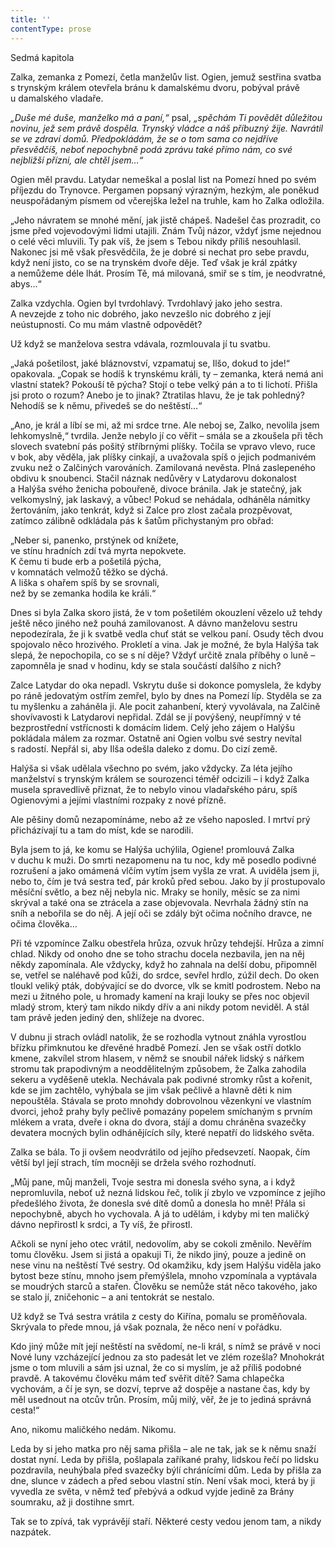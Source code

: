 ```yaml
---
title: ''
contentType: prose
---
```


Sedmá kapitola

  

Zalka, zemanka z Pomezí, četla manželův list. Ogien, jemuž sestřina svatba s trynským králem otevřela bránu k damalskému dvoru, pobýval právě u damalského vladaře.

  

_„Duše mé duše, manželko má a paní,“_ psal, _„spěchám Ti povědět důležitou novinu, jež sem právě dospěla. Trynský vládce a náš příbuzný žije. Navrátil se ve zdraví domů. Předpokládám, že se o tom sama co nejdříve přesvědčíš, neboť nepochybně podá zprávu také přímo nám, co své nejbližší přízni, ale chtěl jsem…“_

Ogien měl pravdu. Latydar nemeškal a poslal list na Pomezí hned po svém příjezdu do Trynovce. Pergamen popsaný výrazným, hezkým, ale poněkud neuspořádaným písmem od včerejška ležel na truhle, kam ho Zalka odložila.

„Jeho návratem se mnohé mění, jak jistě chápeš. Nadešel čas prozradit, co jsme před vojevodovými lidmi utajili. Znám Tvůj názor, vždyť jsme nejednou o celé věci mluvili. Ty pak víš, že jsem s Tebou nikdy příliš nesouhlasil. Nakonec jsi mě však přesvědčila, že je dobré si nechat pro sebe pravdu, když není jisto, co se na trynském dvoře děje. Teď však je král zpátky a nemůžeme déle lhát. Prosím Tě, má milovaná, smiř se s tím, je neodvratné, abys…“

Zalka vzdychla. Ogien byl tvrdohlavý. Tvrdohlavý jako jeho sestra. A nevzejde z toho nic dobrého, jako nevzešlo nic dobrého z její neústupnosti. Co mu mám vlastně odpovědět?

Už když se manželova sestra vdávala, rozmlouvala jí tu svatbu.

„Jaká pošetilost, jaké bláznovství, vzpamatuj se, Ilšo, dokud to jde!“ opakovala. „Copak se hodíš k trynskému králi, ty – zemanka, která nemá ani vlastní statek? Pokouší tě pýcha? Stojí o tebe velký pán a to ti lichotí. Přišla jsi proto o rozum? Anebo je to jinak? Ztratilas hlavu, že je tak pohledný? Nehodíš se k němu, přivedeš se do neštěstí…“

„Ano, je král a líbí se mi, až mi srdce trne. Ale neboj se, Zalko, nevolila jsem lehkomyslně,“ tvrdila. Jenže nebylo jí co věřit – smála se a zkoušela při těch slovech svatební pás pošitý stříbrnými plíšky. Točila se vpravo vlevo, ruce v bok, aby věděla, jak plíšky cinkají, a uvažovala spíš o jejich podmanivém zvuku než o Zalčiných varováních. Zamilovaná nevěsta. Plná zaslepeného obdivu k snoubenci. Stačil náznak nedůvěry v Latydarovu dokonalost a Halýša svého ženicha pobouřeně, divoce bránila. Jak je statečný, jak velkomyslný, jak laskavý, a vůbec! Pokud se nehádala, odháněla námitky žertováním, jako tenkrát, když si Zalce pro zlost začala prozpěvovat, zatímco zálibně odkládala pás k šatům přichystaným pro obřad:

„Neber si, panenko, prstýnek od knížete,  
ve stínu hradních zdí tvá myrta nepokvete.  
K čemu ti bude erb a pošetilá pýcha,  
v komnatách velmožů těžko se dýchá.  
A liška s ohařem spíš by se srovnali,  
než by se zemanka hodila ke králi.“

Dnes si byla Zalka skoro jistá, že v tom pošetilém okouzlení vězelo už tehdy ještě něco jiného než pouhá zamilovanost. A dávno manželovu sestru nepodezírala, že ji k svatbě vedla chuť stát se velkou paní. Osudy těch dvou spojovalo něco hrozivého. Prokletí a vina. Jak je možné, že byla Halýša tak slepá, že nepochopila, co se s ní děje? Vždyť určitě znala příběhy o luně – zapomněla je snad v hodinu, kdy se stala součástí dalšího z nich?

Zalce Latydar do oka nepadl. Vskrytu duše si dokonce pomyslela, že kdyby po ráně jedovatým ostřím zemřel, bylo by dnes na Pomezí líp. Styděla se za tu myšlenku a zaháněla ji. Ale pocit zahanbení, který vyvolávala, na Zalčině shovívavosti k Latydarovi nepřidal. Zdál se jí povýšený, neupřímný v té bezprostřední vstřícnosti k domácím lidem. Celý jeho zájem o Halýšu pokládala málem za rozmar. Ostatně ani Ogien volbu své sestry nevítal s radostí. Nepřál si, aby Ilša odešla daleko z domu. Do cizí země.

Halýša si však udělala všechno po svém, jako vždycky. Za léta jejího manželství s trynským králem se sourozenci téměř odcizili – i když Zalka musela spravedlivě přiznat, že to nebylo vinou vladařského páru, spíš Ogienovými a jejími vlastními rozpaky z nové přízně.

Ale pěšiny domů nezapomínáme, nebo až ze všeho naposled. I mrtví prý přicházívají tu a tam do míst, kde se narodili.

Byla jsem to já, ke komu se Halýša uchýlila, Ogiene! promlouvá Zalka v duchu k muži. Do smrti nezapomenu na tu noc, kdy mě posedlo podivné rozrušení a jako omámená vlčím vytím jsem vyšla ze vrat. A uviděla jsem ji, nebo to, čím je tvá sestra teď, pár kroků před sebou. Jako by jí prostupovalo měsíční světlo, a bez něj nebyla nic. Mraky se honily, měsíc se za nimi skrýval a také ona se ztrácela a zase objevovala. Nevrhala žádný stín na sníh a nebořila se do něj. A její oči se zdály být očima nočního dravce, ne očima člověka…

Při té vzpomínce Zalku obestřela hrůza, ozvuk hrůzy tehdejší. Hrůza a zimní chlad. Nikdy od onoho dne se toho strachu docela nezbavila, jen na něj někdy zapomínala. Ale vždycky, když ho zahnala na delší dobu, připomněl se, vetřel se naléhavě pod kůži, do srdce, sevřel hrdlo, zúžil dech. Do oken tloukl veliký pták, dobývající se do dvorce, vlk se kmitl podrostem. Nebo na mezi u žitného pole, u hromady kamení na kraji louky se přes noc objevil mladý strom, který tam nikdo nikdy dřív a ani nikdy potom neviděl. A stál tam právě jeden jediný den, shlížeje na dvorec.

V dubnu ji strach ovládl natolik, že se rozhodla vytnout znáhla vyrostlou břízku přimknutou ke dřevěné hradbě Pomezí. Jen se však ostří dotklo kmene, zakvílel strom hlasem, v němž se snoubil nářek lidský s nářkem stromu tak prapodivným a neoddělitelným způsobem, že Zalka zahodila sekeru a vyděšeně utekla. Nechávala pak podivné stromky růst a kořenit, kde se jim zachtělo, vyhýbala se jim však pečlivě a hlavně děti k nim nepouštěla. Stávala se proto mnohdy dobrovolnou vězenkyní ve vlastním dvorci, jehož prahy byly pečlivě pomazány popelem smíchaným s prvním mlékem a vrata, dveře i okna do dvora, stájí a domu chráněna svazečky devatera mocných bylin odhánějících síly, které nepatří do lidského světa.

Zalka se bála. To ji ovšem neodvrátilo od jejího předsevzetí. Naopak, čím větší byl její strach, tím mocněji se držela svého rozhodnutí.

„Můj pane, můj manželi, Tvoje sestra mi donesla svého syna, a i když nepromluvila, neboť už nezná lidskou řeč, tolik jí zbylo ve vzpomínce z jejího předešlého života, že donesla své dítě domů a donesla ho mně! Přála si nepochybně, abych ho vychovala. A já to udělám, i kdyby mi ten maličký dávno nepřirostl k srdci, a Ty víš, že přirostl.

Ačkoli se nyní jeho otec vrátil, nedovolím, aby se cokoli změnilo. Nevěřím tomu člověku. Jsem si jistá a opakuji Ti, že nikdo jiný, pouze a jedině on nese vinu na neštěstí Tvé sestry. Od okamžiku, kdy jsem Halýšu viděla jako bytost beze stínu, mnoho jsem přemýšlela, mnoho vzpomínala a vyptávala se moudrých starců a stařen. Člověku se nemůže stát něco takového, jako se stalo jí, zničehonic – a ani tentokrát se nestalo.

Už když se Tvá sestra vrátila z cesty do Kiřína, pomalu se proměňovala. Skrývala to přede mnou, já však poznala, že něco není v pořádku.

Kdo jiný může mít její neštěstí na svědomí, ne-li král, s nímž se právě v noci Nové luny vzcházející jednou za sto padesát let ve zlém rozešla? Mnohokrát jsme o tom mluvili a sám jsi uznal, že co si myslím, je až příliš podobné pravdě. A takovému člověku mám teď svěřit dítě? Sama chlapečka vychovám, a čí je syn, se dozví, teprve až dospěje a nastane čas, kdy by měl usednout na otcův trůn. Prosím, můj milý, věř, že je to jediná správná cesta!“

Ano, nikomu maličkého nedám. Nikomu.

Leda by si jeho matka pro něj sama přišla – ale ne tak, jak se k němu snaží dostat nyní. Leda by přišla, pošlapala zaříkané prahy, lidskou řečí po lidsku pozdravila, neuhýbala před svazečky býlí chránícími dům. Leda by přišla za dne, slunce v zádech a před sebou vlastní stín. Není však moci, která by ji vyvedla ze světa, v němž teď přebývá a odkud vyjde jedině za Brány soumraku, až ji dostihne smrt.

Tak se to zpívá, tak vyprávějí staří. Některé cesty vedou jenom tam, a nikdy nazpátek.
